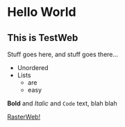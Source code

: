 # Hello World

## This is TestWeb

Stuff goes here, and stuff goes there...

* Unordered
* Lists
  * are
  * easy

**Bold** and _Italic_ and `Code` text, blah blah

[RasterWeb!](http://rasterweb.net/)
